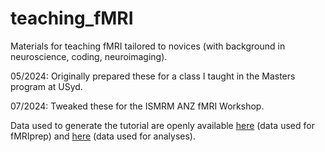 # teaching_fMRI
Materials for teaching fMRI tailored to novices (with background in neuroscience, coding, neuroimaging).

05/2024: Originally prepared these for a class I taught in the Masters program at USyd.

07/2024: Tweaked these for the ISMRM ANZ fMRI Workshop.

Data used to generate the tutorial are openly available [here](https://openneuro.org/datasets/ds005270/versions/1.0.0) (data used for fMRIprep) and [here](https://www.humanconnectome.org/study/hcp-young-adult/data-releases) (data used for analyses).
